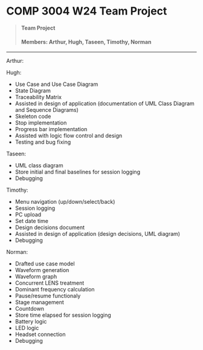 # COMP 3004 W24 Team Project

> **Team Project**
> #### Members: Arthur, Hugh, Taseen, Timothy, Norman

--- 

Arthur:

Hugh:
  - Use Case and Use Case Diagram
  - State Diagram
  - Traceability Matrix
  - Assisted in design of application (documentation of UML Class Diagram and Sequence Diagrams)
  - Skeleton code
  - Stop implementation
  - Progress bar implementation
  - Assisted with logic flow control and design
  - Testing and bug fixing

Taseen:
- UML class diagram
- Store initial and final baselines for session logging
- Debugging

Timothy:
- Menu navigation (up/down/select/back)
- Session logging
- PC upload
- Set date time
- Design decisions document
- Assisted in design of application (design decisions, UML diagram)
- Debugging

Norman:
- Drafted use case model
- Waveform generation
- Waveform graph
- Concurrent LENS treatment
- Dominant frequency calculation
- Pause/resume functionaly
- Stage management
- Countdown
- Store time elapsed for session logging
- Battery logic
- LED logic
- Headset connection
- Debugging

